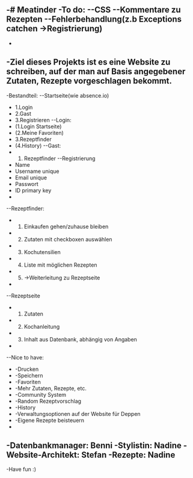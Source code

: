 -# Meatinder
-To do:
--CSS
--Kommentare zu Rezepten
--Fehlerbehandlung(z.b Exceptions catchen ->Registrierung)
-
-
-Ziel dieses Projekts ist es eine Website zu schreiben, auf der man auf Basis angegebener Zutaten, Rezepte vorgeschlagen bekommt.
-
-Bestandteil:
--Startseite(wie absence.io)
-    1.Login
-    2.Gast
-    3.Registrieren
--Login:
-    (1.Login Startseite)
-    (2.Meine Favoriten)
-    3.Rezeptfinder
-    (4.History)
--Gast:
-    1. Rezeptfinder
--Registrierung
-    Name
-    Username unique 
-    Email unique
-    Passwort
-    ID primary key
-    
--Rezeptfinder:
-    1. Einkaufen gehen/zuhause bleiben
-    2. Zutaten mit checkboxen auswählen
-    3. Kochutensilien
-    4. Liste mit möglichen Rezepten
-    5. ->Weiterleitung zu Rezeptseite
-    
--Rezeptseite
-    1. Zutaten
-    2. Kochanleitung
-    3. Inhalt aus Datenbank, abhängig von Angaben
-    
--Nice to have:
-    -Drucken
-    -Speichern
-    -Favoriten
-    -Mehr Zutaten, Rezepte, etc.
-    -Community System
-    -Random Rezeptvorschlag
-    -History
-    -Verwaltungsoptionen auf der Website für Deppen
-    -Eigene Rezepte beisteuern
-    
-Datenbankmanager: Benni
-Stylistin: Nadine
-Website-Architekt: Stefan
-Rezepte: Nadine
-
-Have fun :)
